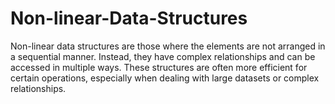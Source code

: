 # Non-linear-Data-Structures
Non-linear data structures are those where the elements are not arranged in a sequential manner. Instead, they have complex relationships and can be accessed in multiple ways. These structures are often more efficient for certain operations, especially when dealing with large datasets or complex relationships.
